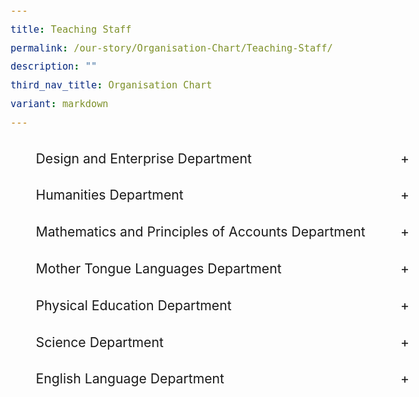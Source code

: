 ```yaml
---
title: Teaching Staff
permalink: /our-story/Organisation-Chart/Teaching-Staff/
description: ""
third_nav_title: Organisation Chart
variant: markdown
---
```

<div class="yck-component">
<ul class="jekyllcodex_accordion">
  <li>
    <input type="checkbox" id="accordion1">
    <label for="accordion1">Design and Enterprise Department</label>
    <div>
      <p>
        <img src="/images/Our%20Story/Organisation%20Chart/01DNT2025.png">
        <img src="/images/Our%20Story/Organisation%20Chart/02DNT2025.png">
        <img src="/images/Our%20Story/Organisation%20Chart/03dnt2025.png">
      </p>
    </div>
  </li>
  <li>
    <input type="checkbox" id="accordion2">
    <label for="accordion2">Humanities Department</label>
    <div>
      <p>
        <img src="/images/Our%20Story/Organisation%20Chart/01humanities2025.png">
        <img src="/images/Our%20Story/Organisation%20Chart/02humanities2025.png">
      </p>
    </div>
  </li>
  <li>
    <input type="checkbox" id="accordion3">
    <label for="accordion3">Mathematics and Principles of Accounts Department</label>
    <div>
      <p>
        <img src="/images/Our%20Story/Organisation%20Chart/01mathspoa2025.png">
        <img src="/images/Our%20Story/Organisation%20Chart/02mathspoa2025.png">
        <img src="/images/Our%20Story/Organisation%20Chart/03mathpoa2025.png">
      </p>
    </div>
  </li>
  <li>
    <input type="checkbox" id="accordion4">
    <label for="accordion4">Mother Tongue Languages Department</label>
    <div>
      <p>
        <img src="/images/Our%20Story/Organisation%20Chart/01mtl2025.png">
        <img src="/images/Our%20Story/Organisation%20Chart/02mtl2025.png">
        <img src="/images/Our%20Story/Organisation%20Chart/03mtl2025.png">
      </p>
    </div>
  </li>
  <li>
    <input type="checkbox" id="accordion5">
    <label for="accordion5">Physical Education Department</label>
    <div>
      <p>
        <img src="/images/Our%20Story/Organisation%20Chart/01pe2025.png">
      </p>
    </div>
  </li>
  <li>
    <input type="checkbox" id="accordion6">
    <label for="accordion6">Science Department</label>
    <div>
      <p>
        <img src="/images/Our%20Story/Organisation%20Chart/01science2025.png">
        <img src="/images/Our%20Story/Organisation%20Chart/02science2025.png">
        <img src="/images/Our%20Story/Organisation%20Chart/03science2025.png">
      </p>
    </div>
  </li>
  <li>
    <input type="checkbox" id="accordion7">
    <label for="accordion7">English Language Department</label>
    <div>
      <p>
        <img src="/images/Our%20Story/Organisation%20Chart/Teaching%20Staff/English%20Language%20Department/English_R17.png">
      </p>
    </div>
  </li>
</ul>
</div>

<style>
:root {
    --yck-color-text-light: #888;
    --yck-color-border: #e0e0e0;
    --yck-text-line-height: 1.6em;
    --yck-heading-line-height: 1.2em;
    --yck-heading-letter-spacing: -0.02em;
    --yck-transition-speed: 0.8s;
    --yck-transition-timing: cubic-bezier(0.4, 0, 0.2, 1);
    --yck-content-width: 100%;
    --yck-spacing-unit: 1em;
    --yck-border-radius: 4px;
    --yck-box-shadow: 0 2px 4px rgba(0, 0, 0, 0.1);
    --yck-step--2: clamp(0.72rem, 0.8026rem + -0.1065vw, 0.7813rem);
    --yck-step--1: clamp(0.9rem, 0.9505rem + -0.0652vw, 0.9375rem);
    --yck-step-0: clamp(1.125rem, 1.125rem + 0vw, 1.125rem);
    --yck-step-1: clamp(1.35rem, 1.3304rem + 0.0978vw, 1.4063rem);
    --yck-step-2: clamp(1.62rem, 1.5721rem + 0.2397vw, 1.7578rem);
    --yck-step-3: clamp(1.944rem, 1.8559rem + 0.4405vw, 2.1973rem);
    --yck-step-4: clamp(2.3328rem, 2.1889rem + 0.7196vw, 2.7466rem);
    --yck-step-5: clamp(2.7994rem, 2.5789rem + 1.1024vw, 3.4332rem);
}

body,
.yck-component {
    line-height: var(--yck-text-line-height);
    letter-spacing: normal;
    font-size: var(--yck-step-0);
}

.yck-component h1,
.yck-component h2,
.yck-component h3,
.yck-component h4,
.yck-component h5,
.yck-component h6,
.yck-component p {
    overflow-wrap: break-word;
}

.yck-component p {
    text-wrap: pretty;
}

.yck-component h1,
.yck-component h2,
.yck-component h3,
.yck-component h4,
.yck-component h5,
.yck-component h6 {
    text-wrap: balance;
}

.yck-component .yck-h1,
.yck-component h1 {
    font-size: var(--yck-step-5);
    margin-bottom: var(--yck-spacing-unit);
    line-height: var(--yck-heading-line-height);
    letter-spacing: var(--yck-heading-letter-spacing);
}

.yck-component .yck-h2,
.yck-component h2 {
    font-size: var(--yck-step-4);
    font-weight: 600;
    margin-bottom: calc(var(--yck-spacing-unit) * 0.8);
    line-height: var(--yck-heading-line-height);
    letter-spacing: var(--yck-heading-letter-spacing);
}

.yck-component .yck-h3,
.yck-component h3 {
    font-size: var(--yck-step-3);
    font-weight: 500;
    margin-bottom: calc(var(--yck-spacing-unit) * 0.6);
    line-height: var(--yck-heading-line-height);
    letter-spacing: var(--yck-heading-letter-spacing);
}

.yck-component .yck-h4,
.yck-component h4 {
    font-size: var(--yck-step-2);
    font-weight: 400;
    margin-bottom: calc(var(--yck-spacing-unit) * 0.4);
    text-transform: capitalize;
    line-height: var(--yck-heading-line-height);
    letter-spacing: var(--yck-heading-letter-spacing);
}

.yck-component .yck-h5,
.yck-component h5 {
    font-size: var(--yck-step-1);
    font-weight: 400;
    margin-bottom: calc(var(--yck-spacing-unit) * 0.3);
    text-transform: uppercase;
    line-height: var(--yck-heading-line-height);
    letter-spacing: var(--yck-heading-letter-spacing);
}

.yck-component .yck-h6,
.yck-component h6 {
    font-size: var(--yck-step-0);
    margin-bottom: calc(var(--yck-spacing-unit) * 0.2);
    text-transform: uppercase;
    line-height: var(--yck-heading-line-height);
    letter-spacing: var(--yck-heading-letter-spacing);
}

.yck-component small,
.yck-component .yck-text-small {
    font-size: var(--yck-step--1);
    font-weight: 200;
    font-color: var(--yck-color-text-light);
}

.yck-component .yck-text-xs {
    font-size: var(--yck-step--2);
    font-weight: 200;
}

.yck-component ol,
.yck-component p,
.yck-component ul {
    font-size: var(--yck-step-0);
    margin-bottom: var(--yck-spacing-unit);
}
.yck-component .jekyllcodex_accordion li {
    margin-bottom: 10px;
	  list-style: none;
  }

.yck-component .jekyllcodex_accordion input[type="checkbox"] {
    display: none;
  }

.yck-component .jekyllcodex_accordion label {
    display: flex;
    justify-content: space-between;
    align-items: center;
    padding: 10px;
    cursor: pointer;
	 font-size: clamp(1.2656rem, 1.2363rem + 0.1467vw, 1.35rem);
  }
	
.yck-component .jekyllcodex_accordion label::before {
	   display: none;
}
 
.yck-component .jekyllcodex_accordion label::after {
    content: '+';
    transition: transform 0.3s ease;
  }

.yck-component .jekyllcodex_accordion input[type="checkbox"]:checked + label::after {
    transform: rotate(45deg);
  }
	
.yck-component .jekyllcodex_accordion div {
    max-height: 0;
    overflow: hidden;
    transition: max-height 0.3s ease-out, opacity 0.3s ease-out;
    opacity: 0;
  }

.yck-component .jekyllcodex_accordion input[type="checkbox"]:checked + label + div {
    max-height: 1000px;
    opacity: 1;
    transition: max-height 0.3s ease-in, opacity 0.3s ease-in;
  }

.yck-component .jekyllcodex_accordion img {
    max-width: 100%;
    height: auto;
  }
	
	.jekyllcodex_accordion li {
    margin-bottom: 10px;
    list-style: none;
}

.jekyllcodex_accordion input[type="checkbox"] {
    display: none;
}

.jekyllcodex_accordion label {
    display: flex;
    justify-content: space-between;
    align-items: center;
    padding: 10px;
    cursor: pointer;
    font-size: clamp(1.2656rem, 1.2363rem + 0.1467vw, 1.35rem);
}

.jekyllcodex_accordion label::before {
    content: none;
}

.jekyllcodex_accordion label::after {
    content: '+';
    transition: transform 0.3s ease;
}

.jekyllcodex_accordion input[type="checkbox"]:checked+label::after {
    transform: rotate(45deg);
}

.jekyllcodex_accordion div {
    max-height: 0;
    overflow: hidden;
    transition: max-height 0.3s ease-out, opacity 0.3s ease-out;
    opacity: 0;
}

.jekyllcodex_accordion input[type="checkbox"]:checked+label+div {
    max-height: 1000px;
    opacity: 1;
    transition: max-height 0.3s ease-in, opacity 0.3s ease-in;
}

.jekyllcodex_accordion img {
    max-width: 100%;
    height: auto;
}
	
</style>